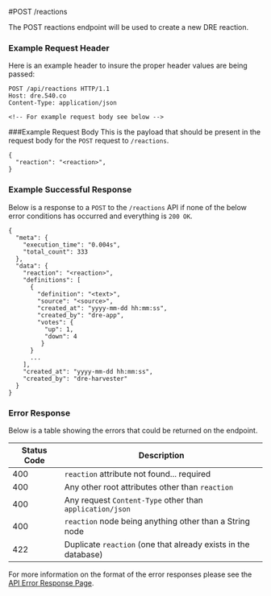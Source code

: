 #POST /reactions

The POST reactions endpoint will be used to create a new DRE reaction.

### Example Request Header
Here is an example header to insure the proper header values are being passed:

```
POST /api/reactions HTTP/1.1
Host: dre.540.co
Content-Type: application/json

<!-- For example request body see below -->
```

###Example Request Body
This is the payload that should be present in the request body for the `POST` request to `/reactions`.

```
{
  "reaction": "<reaction>",
}
```

### Example Successful Response
Below is a response to a `POST` to the `/reactions` API if none of the below error conditions has occurred and everything is `200 OK`.

```
{
  "meta": {
    "execution_time": "0.004s",
    "total_count": 333
  },
  "data": {
    "reaction": "<reaction>",
    "definitions": [
      {
        "definition": "<text>",
        "source": "<source>",
        "created_at": "yyyy-mm-dd hh:mm:ss",
        "created_by": "dre-app",
        "votes": {
          "up": 1,
          "down": 4
         }
      }
      ...
    ],
    "created_at": "yyyy-mm-dd hh:mm:ss",
    "created_by": "dre-harvester"
  }
}
```


### Error Response

Below is a table showing the errors that could be returned on the endpoint.

|Status Code | Description |
|------------|-------------|
| 400        | `reaction` attribute not found... required |
| 400        | Any other root attributes other than `reaction`|
| 400        | Any request `Content-Type` other than `application/json` |
| 400        | `reaction` node being anything other than a String node |
| 422        | Duplicate `reaction` (one that already exists in the database) |


For more information on the format of the error responses please see the [API Error Response Page](./errors.md).
